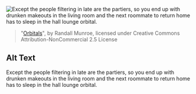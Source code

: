 ![Except the people filtering in late are the partiers, so you end up with drunken makeouts in the living room and the next roommate to return home has to sleep in the hall lounge orbital.](https://imgs.xkcd.com/comics/orbitals.png)
> "[Orbitals](https://xkcd.com/658/)", by Randall Munroe, licensed under Creative Commons Attribution-NonCommercial 2.5 License

## Alt Text
Except the people filtering in late are the partiers, so you end up with drunken makeouts in the living room and the next roommate to return home has to sleep in the hall lounge orbital.
